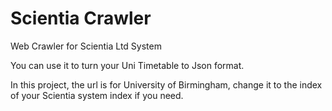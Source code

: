 # Scientia Crawler

Web Crawler for Scientia Ltd System

You can use it to turn your Uni Timetable to Json format.

In this project, the url is for University of Birmingham, change it to the index of your Scientia system index if you need.

